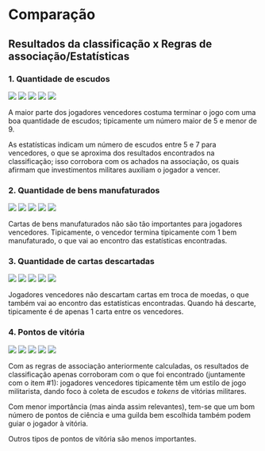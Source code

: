 # Comparação
## Resultados da classificação x Regras de associação/Estatísticas

### 1. Quantidade de escudos
![](images/ctree_shields_3p.png)
![](images/ctree_shields_4p.png)
![](images/ctree_shields_5p.png)
![](images/ctree_shields_6p.png)
![](images/ctree_shields_7p.png)

A maior parte dos jogadores vencedores costuma terminar o jogo com
uma boa quantidade de escudos; tipicamente um número maior de 5 e 
menor de 9.

As estatísticas indicam um número de escudos entre 5 e 7 para vencedores,
o que se aproxima dos resultados encontrados na classificação; isso corrobora
com os achados na associação, os quais afirmam que investimentos militares 
auxiliam o jogador a vencer.

### 2. Quantidade de bens manufaturados
![](images/ctree_manuf_goods_3p.png)
![](images/ctree_manuf_goods_4p.png)
![](images/ctree_manuf_goods_5p.png)
![](images/ctree_manuf_goods_6p.png)
![](images/ctree_manuf_goods_7p.png)

Cartas de bens manufaturados não são tão importantes para jogadores vencedores.
Tipicamente, o vencedor termina tipicamente com 1 bem manufaturado, o que 
vai ao encontro das estatísticas encontradas.

### 3. Quantidade de cartas descartadas
![](images/ctree_cards_discarded_3p.png)
![](images/ctree_cards_discarded_4p.png)
![](images/ctree_cards_discarded_5p.png)
![](images/ctree_cards_discarded_6p.png)
![](images/ctree_cards_discarded_7p.png)

Jogadores vencedores não descartam cartas em troca de moedas, o que também
vai ao encontro das estatísticas encontradas. Quando há descarte, tipicamente
é de apenas 1 carta entre os vencedores.

### 4. Pontos de vitória
![](images/ctree_combined_vp_3p.png)
![](images/ctree_combined_vp_4p.png)
![](images/ctree_combined_vp_5p.png)
![](images/ctree_combined_vp_6p.png)
![](images/ctree_combined_vp_7p.png)

Com as regras de associação anteriormente calculadas, os resultados de
classificação apenas corroboram com o que foi encontrado (juntamente com 
o item #1): jogadores vencedores tipicamente têm um estilo de jogo militarista,
dando foco à coleta de escudos e _tokens_ de vitórias militares.

Com menor importância (mas ainda assim relevantes), tem-se que um bom número de 
pontos de ciência e uma guilda bem escolhida também podem guiar o jogador à vitória.

Outros tipos de pontos de vitória são menos importantes.
